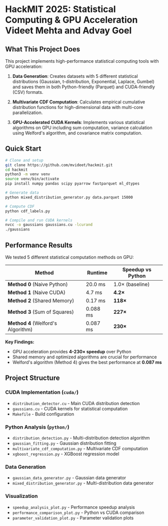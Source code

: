 # HackMIT 2025: Statistical Computing & GPU Acceleration Videet Mehta and Advay Goel

## What This Project Does

This project implements high-performance statistical computing tools with GPU acceleration:

1. **Data Generation**: Creates datasets with 5 different statistical distributions (Gaussian, t-distribution, Exponential, Laplace, Gumbel) and saves them in both Python-friendly (Parquet) and CUDA-friendly (CSV) formats.

2. **Multivariate CDF Computation**: Calculates empirical cumulative distribution functions for high-dimensional data with multi-core parallelization.

3. **GPU-Accelerated CUDA Kernels**: Implements various statistical algorithms on GPU including sum computation, variance calculation using Welford's algorithm, and covariance matrix computation.

## Quick Start

```bash
# Clone and setup
git clone https://github.com/mvideet/hackmit.git
cd hackmit
python3 -m venv venv
source venv/bin/activate
pip install numpy pandas scipy pyarrow fastparquet ml_dtypes

# Generate data
python mixed_distribution_generator.py data.parquet 15000

# Compute CDF
python cdf_labels.py

# Compile and run CUDA kernels
nvcc -o gaussians gaussians.cu -lcurand
./gaussians
```

## Performance Results

We tested 5 different statistical computation methods on GPU:

| Method | Runtime | Speedup vs Python |
|--------|---------|-------------------|
| **Method 0** (Naive Python) | 20.0 ms | 1.0× (baseline) |
| **Method 1** (Naive CUDA) | 4.7 ms | **4.2×** |
| **Method 2** (Shared Memory) | 0.17 ms | **118×** |
| **Method 3** (Sum of Squares) | 0.088 ms | **227×** |
| **Method 4** (Welford's Algorithm) | 0.087 ms | **230×** |

**Key Findings:**
- GPU acceleration provides **4-230× speedup** over Python
- Shared memory and optimized algorithms are crucial for performance
- Welford's algorithm (Method 4) gives the best performance at **0.087 ms**

## Project Structure

### CUDA Implementation (`cuda/`)
- `distribution_detector.cu` - Main CUDA distribution detection
- `gaussians.cu` - CUDA kernels for statistical computation
- `Makefile` - Build configuration

### Python Analysis (`python/`)
- `distribution_detection.py` - Multi-distribution detection algorithm
- `gaussian_fitting.py` - Gaussian distribution fitting
- `multivariate_cdf_computation.py` - Multivariate CDF computation
- `xgboost_regression.py` - XGBoost regression model

### Data Generation
- `gaussian_data_generator.py` - Gaussian data generator
- `mixed_distribution_generator.py` - Multi-distribution data generator

### Visualization
- `speedup_analysis_plot.py` - Performance speedup analysis
- `performance_comparison_plot.py` - Python vs CUDA comparison
- `parameter_validation_plot.py` - Parameter validation plots
